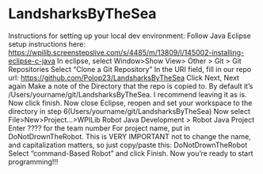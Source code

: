 # LandsharksByTheSea

Instructions for setting up your local dev environment:  Follow Java Eclipse setup instructions here:
https://wpilib.screenstepslive.com/s/4485/m/13809/l/145002-installing-eclipse-c-java
In eclipse, select Window>Show View> Other > Git > Git Repositories
Select “Clone a Git Repository” In the URI field, fill in our repo url: https://github.com/Polop23/LandsharksByTheSea
Click Next, Next again Make a note of the Directory that the repo is copied to.
By default it’s /Users/yourname/git/LandsharksByTheSea. I recommend leaving it as is.
Now click finish. Now close Eclipse, reopen and set your workspace to the directory in step 6(Users/yourname/git/LandsharksByTheSea) 
Now select File>New>Project…>WPILib Robot Java Development > Robot Java Project Enter ???? for the team number 
For project name, put in DoNotDrownTheRobot. This is VERY IMPORTANT not to change the name, and capitalization matters, so just copy/paste this: DoNotDrownTheRobot 
Select “command-Based Robot” and click Finish. 
Now you’re ready to start programming!!!
